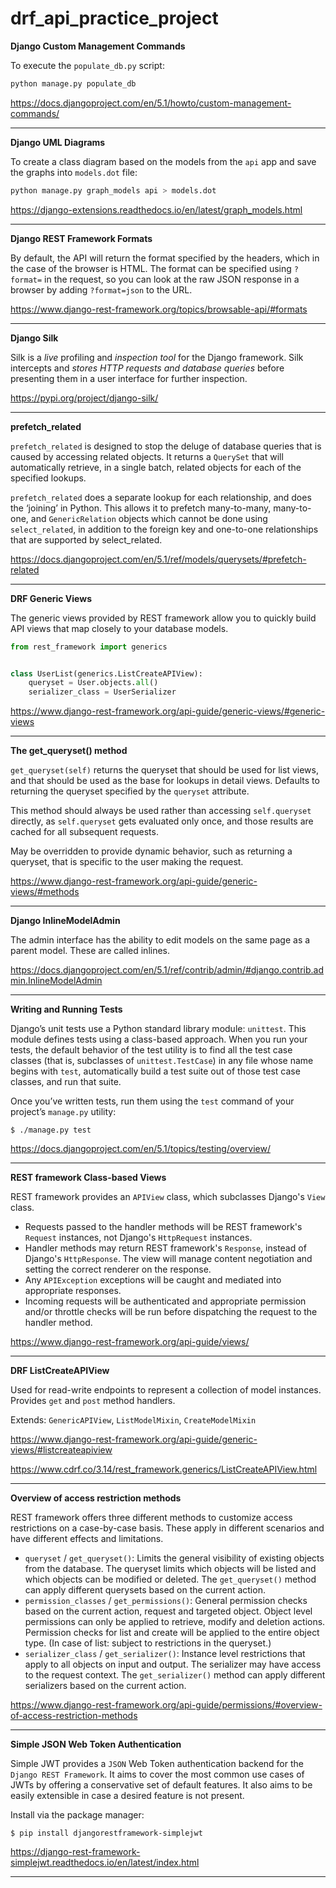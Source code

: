 # drf_api_practice_project

**Django Custom Management Commands**

To execute the `populate_db.py` script:
```bash
python manage.py populate_db
```
https://docs.djangoproject.com/en/5.1/howto/custom-management-commands/

---
**Django UML Diagrams**

To create a class diagram based on the models from the `api` app and save the graphs into `models.dot` file:
```bash
python manage.py graph_models api > models.dot
```
https://django-extensions.readthedocs.io/en/latest/graph_models.html

---
**Django REST Framework Formats**

By default, the API will return the format specified by the headers, which in the case of the browser is HTML. The format can be specified using `?format=` in the request, so you can look at the raw JSON response in a browser by adding `?format=json` to the URL.

https://www.django-rest-framework.org/topics/browsable-api/#formats

---

**Django Silk**

Silk is a *live* profiling and *inspection tool* for the Django framework. Silk intercepts and *stores HTTP requests and database queries* before presenting them in a user interface for further inspection.

https://pypi.org/project/django-silk/

---

**prefetch_related**

`prefetch_related` is designed to stop the deluge of database queries that is caused by accessing related objects. It returns a `QuerySet` that will automatically retrieve, in a single batch, related objects for each of the specified lookups.

`prefetch_related` does a separate lookup for each relationship, and does the ‘joining’ in Python. This allows it to prefetch many-to-many, many-to-one, and `GenericRelation` objects which cannot be done using `select_related`, in addition to the foreign key and one-to-one relationships that are supported by select_related.

https://docs.djangoproject.com/en/5.1/ref/models/querysets/#prefetch-related

---

**DRF Generic Views**

The generic views provided by REST framework allow you to quickly build API views that map closely to your database models.

```python
from rest_framework import generics


class UserList(generics.ListCreateAPIView):
    queryset = User.objects.all()
    serializer_class = UserSerializer
```

https://www.django-rest-framework.org/api-guide/generic-views/#generic-views

---

**The get_queryset() method**

`get_queryset(self)` returns the queryset that should be used for list views, and that should be used as the base for lookups in detail views. Defaults to returning the queryset specified by the `queryset` attribute.

This method should always be used rather than accessing `self.queryset` directly, as `self.queryset` gets evaluated only once, and those results are cached for all subsequent requests.

May be overridden to provide dynamic behavior, such as returning a queryset, that is specific to the user making the request.

https://www.django-rest-framework.org/api-guide/generic-views/#methods

---

**Django InlineModelAdmin**

The admin interface has the ability to edit models on the same page as a parent model. These are called inlines.

https://docs.djangoproject.com/en/5.1/ref/contrib/admin/#django.contrib.admin.InlineModelAdmin

---

**Writing and Running Tests**

Django’s unit tests use a Python standard library module: `unittest`. This module defines tests using a class-based approach.
When you run your tests, the default behavior of the test utility is to find all the test case classes (that is, subclasses of `unittest.TestCase`) in any file whose name begins with `test`, automatically build a test suite out of those test case classes, and run that suite.

Once you’ve written tests, run them using the `test` command of your project’s `manage.py` utility:

```script
$ ./manage.py test
```

https://docs.djangoproject.com/en/5.1/topics/testing/overview/

---

**REST framework Class-based Views**

REST framework provides an `APIView` class, which subclasses Django's `View` class.
- Requests passed to the handler methods will be REST framework's `Request` instances, not Django's `HttpRequest` instances.
- Handler methods may return REST framework's `Response`, instead of Django's `HttpResponse`. The view will manage content negotiation and setting the correct renderer on the response.
- Any `APIException` exceptions will be caught and mediated into appropriate responses.
- Incoming requests will be authenticated and appropriate permission and/or throttle checks will be run before dispatching the request to the handler method.

https://www.django-rest-framework.org/api-guide/views/

---

**DRF ListCreateAPIView**

Used for read-write endpoints to represent a collection of model instances. Provides `get` and `post` method handlers.

Extends: `GenericAPIView`, `ListModelMixin`, `CreateModelMixin`

https://www.django-rest-framework.org/api-guide/generic-views/#listcreateapiview

https://www.cdrf.co/3.14/rest_framework.generics/ListCreateAPIView.html

---

**Overview of access restriction methods**

REST framework offers three different methods to customize access restrictions on a case-by-case basis. These apply in different scenarios and have different effects and limitations.

- `queryset` / `get_queryset()`: Limits the general visibility of existing objects from the database. The queryset limits which objects will be listed and which objects can be modified or deleted. The `get_queryset()` method can apply different querysets based on the current action.
- `permission_classes` / `get_permissions()`: General permission checks based on the current action, request and targeted object. Object level permissions can only be applied to retrieve, modify and deletion actions. Permission checks for list and create will be applied to the entire object type. (In case of list: subject to restrictions in the queryset.)
- `serializer_class` / `get_serializer()`: Instance level restrictions that apply to all objects on input and output. The serializer may have access to the request context. The `get_serializer()` method can apply different serializers based on the current action.

https://www.django-rest-framework.org/api-guide/permissions/#overview-of-access-restriction-methods

---

**Simple JSON Web Token Authentication**

Simple JWT provides a `JSON` Web Token authentication backend for the `Django REST Framework`. It aims to cover the most common use cases of JWTs by offering a conservative set of default features. It also aims to be easily extensible in case a desired feature is not present.

Install via the package manager:
```script
$ pip install djangorestframework-simplejwt
```

https://django-rest-framework-simplejwt.readthedocs.io/en/latest/index.html

---
